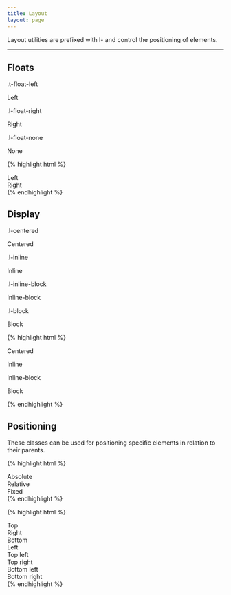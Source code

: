 ```yaml
---
title: Layout
layout: page
---
```



<p class="t-l">Layout utilities are prefixed with l- and control the positioning of elements.</p>

<hr />

## Floats

<div>
	<p class="m-bottom-0 t-s t-red t-bold">.t-float-left</p>
	<div class="u-clearfix">
		<p class="border p-s l-left">Left</p>
	</div>
</div>
<div>
	<p class="m-bottom-0 t-s t-red t-bold">.l-float-right</p>
	<div class="u-clearfix">
		<p class="border p-s l-right">Right</p>
	</div>
</div>
<div>
	<p class="m-bottom-0 t-s t-red t-bold">.l-float-none</p>
	<p class="border p-s l-none">None</p>
</div>

{% highlight html %}
<div class="u-clearfix">
	<div class="l-float-left">Left</div>
	<div class="l-float-right">Right</div>
</div>
{% endhighlight %}

## Display

<div>
	<p class="m-bottom-0 t-s t-red t-bold">.l-centered</p>
	<div class="u-clearfix">
		<p class="border p-s l-centered" style="width: 400px;">Centered</p>
	</div>
</div>
<div class="m-bottom">
	<p class="m-bottom-0 t-s t-red t-bold l-inline">.l-inline</p>
	<p class="border p-s l-inline">Inline</p>
</div>
<div>
	<p class="m-bottom-0 t-s t-red t-bold l-inline">.l-inline-block</p>
	<p class="border p-s l-inline-block">Inline-block</p>
</div>
<div>
	<p class="m-bottom-0 t-s t-red t-bold">.l-block</p>
	<p class="border p-s l-block">Block</p>
</div>

{% highlight html %}
<p class="l-centered" style="width: 400px;">Centered</p>
<p class="l-inline">Inline</p>
<p class="l-inline-block">Inline-block</p>
<p class="l-block">Block</p>

{% endhighlight %}

## Positioning

These classes can be used for positioning specific elements in relation to their parents.

{% highlight html %}
<div class="l-pos-absolute">Absolute</div>
<div class="l-pos-relative">Relative</div>
<div class="l-pos-fixed">Fixed</div>
{% endhighlight %}

{% highlight html %}
<div class="l-pos-top">Top</div>
<div class="l-pos-right">Right</div>
<div class="l-pos-bottom">Bottom</div>
<div class="l-pos-left">Left</div>

<div class="l-pos-top-left">Top left</div>
<div class="l-pos-top-right">Top right</div>
<div class="l-pos-bottom-left">Bottom left</div>
<div class="l-pos-bottom-right">Bottom right</div>
{% endhighlight %}


